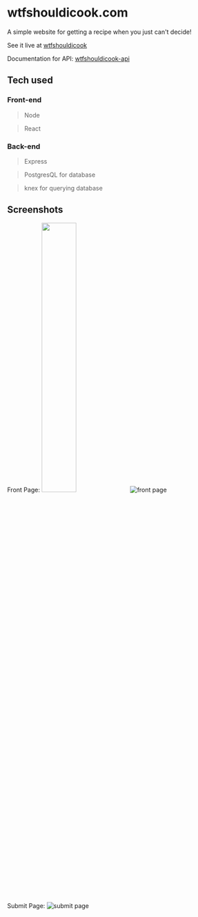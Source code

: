 # wtfshouldicook.com
A simple website for getting a recipe when you just can't decide!

See it live at [wtfshouldicook](https://wtfshouldicook.com)

Documentation for API: [wtfshouldicook-api](https://github.com/reifnotreef/wtfshouldicook-api)

## Tech used
### Front-end
> Node

> React
### Back-end
> Express

> PostgresQL for database

> knex for querying database

## Screenshots
Front Page:
<img src="https://github.com/reifnotreef/wtfshouldicook/blob/master/Screenshot_20191130-140411~2.png" width="40%">
![front page](https://github.com/reifnotreef/wtfshouldicook/blob/master/Screenshot_20191130-140411~2.png)

Submit Page:
![submit page](https://github.com/reifnotreef/wtfshouldicook/blob/master/Screenshot_20191130-140419~2.png)
